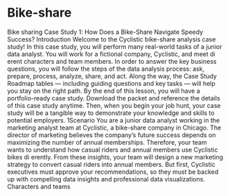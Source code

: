 # Bike-share
Bike sharing 
Case Study 1: How Does a Bike-Share Navigate Speedy Success?
Introduction
Welcome to the Cyclistic bike-share analysis case study! In this case study, you will perform many real-world tasks of a junior
data analyst. You will work for a fictional company, Cyclistic, and meet di erent characters and team members. In order to
answer the key business questions, you will follow the steps of the data analysis process: ask, prepare, process, analyze, share,
and act. Along the way, the Case Study Roadmap tables — including guiding questions and key tasks — will help you stay on the
right path.
By the end of this lesson, you will have a portfolio-ready case study. Download the packet and reference the details of this case
study anytime. Then, when you begin your job hunt, your case study will be a tangible way to demonstrate your knowledge and
skills to potential employers.
1Scenario
You are a junior data analyst working in the marketing analyst team at Cyclistic, a bike-share company in Chicago. The director of
marketing believes the company’s future success depends on maximizing the number of annual memberships. Therefore, your
team wants to understand how casual riders and annual members use Cyclistic bikes di erently. From these insights, your team
will design a new marketing strategy to convert casual riders into annual members. But first, Cyclistic executives must approve
your recommendations, so they must be backed up with compelling data insights and professional data visualizations.
Characters and teams
